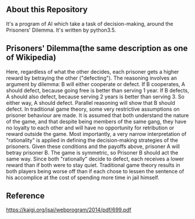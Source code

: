 ## About this Repository
It's a program of AI which take a task of decision-making, around the Prisoners' Dilemma.
It's written by python3.5.

## Prisoners' Dilemma(the same description as one of Wikipedia)
Here, regardless of what the other decides, each prisoner gets a higher reward by betraying the other ("defecting"). The reasoning involves an argument by dilemma: B will either cooperate or defect. If B cooperates, A should defect, because going free is better than serving 1 year. If B defects, A should also defect, because serving 2 years is better than serving 3. So either way, A should defect. Parallel reasoning will show that B should defect.
In traditional game theory, some very restrictive assumptions on prisoner behaviour are made. It is assumed that both understand the nature of the game, and that despite being members of the same gang, they have no loyalty to each other and will have no opportunity for retribution or reward outside the game. Most importantly, a very narrow interpretation of "rationality" is applied in defining the decision-making strategies of the prisoners. Given these conditions and the payoffs above, prisoner A will betray prisoner B. The game is symmetric, so Prisoner B should act the same way. Since both "rationally" decide to defect, each receives a lower reward than if both were to stay quiet. Traditional game theory results in both players being worse off than if each chose to lessen the sentence of his accomplice at the cost of spending more time in jail himself.

## Reference
https://kaigi.org/jsai/webprogram/2014/pdf/699.pdf
